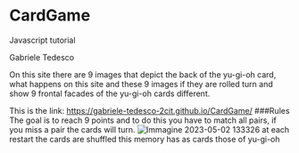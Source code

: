 # CardGame
Javascript tutorial

Gabriele Tedesco

On this site there are 9 images that depict the back of the yu-gi-oh card, what happens on this site and these 9 images if they are rolled turn and show 9 frontal facades of the yu-gi-oh cards different.

This is the link: https://gabriele-tedesco-2cit.github.io/CardGame/
###Rules
The goal is to reach 9 points and to do this you have to match all pairs, if you miss a pair the cards will turn.
![Immagine 2023-05-02 133326](https://user-images.githubusercontent.com/124572326/235655033-52a21e3c-40e5-4f5a-bda8-f887eed3904c.png)
at each restart the cards are shuffled
this memory has as cards those of yu-gi-oh
